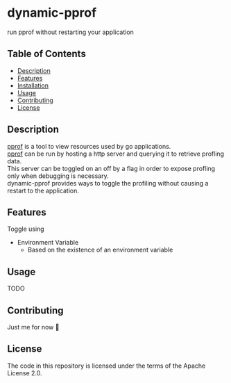 # dynamic-pprof
run pprof without restarting your application

## Table of Contents

- [Description](#description)
- [Features](#features)
- [Installation](#installation)
- [Usage](#usage)
- [Contributing](#contributing)
- [License](#license)

## Description

[pprof](https://github.com/google/pprof) is a tool to view resources used by go applications. <br>
[pprof](https://github.com/google/pprof) can be run by hosting a http server and querying it to retrieve profling data. <br>
This server can be toggled on an off by a flag in order to expose profling only when debugging is necessary. <br>
dynamic-pprof provides ways to toggle the profiling without causing a restart to the application. <br>

## Features

Toggle using
- Environment Variable
    - Based on the existence of an environment variable

## Usage

TODO

## Contributing

Just me for now 🙂

## License

The code in this repository is licensed under the terms of the Apache License 2.0.
